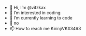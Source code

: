 - 👋 Hi, I’m @vitzkax
- 👀 I’m interested in coding
- 🌱 I’m currently learning to code
- 💞️ no
- 📫 How to reach me KirinjiVK#3463

<!---
vitzkax/vitzkax is a ✨ special ✨ repository because its `README.md` (this file) appears on your GitHub profile.
You can click the Preview link to take a look at your changes.
--->
